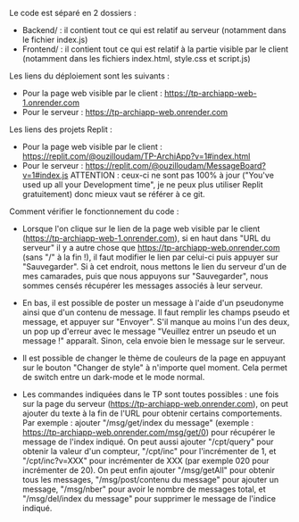 Le code est séparé en 2 dossiers :

- Backend/ : il contient tout ce qui est relatif au serveur (notamment dans le fichier index.js)
- Frontend/ : il contient tout ce qui est relatif à la partie visible par le client (notamment dans les fichiers index.html, style.css et script.js)

Les liens du déploiement sont les suivants :

- Pour la page web visible par le client : https://tp-archiapp-web-1.onrender.com
- Pour le serveur : https://tp-archiapp-web.onrender.com

Les liens des projets Replit :
- Pour la page web visible par le client : https://replit.com/@ouzilloudam/TP-ArchiApp?v=1#index.html
- Pour le serveur : https://replit.com/@ouzilloudam/MessageBoard?v=1#index.js
ATTENTION : ceux-ci ne sont pas 100% à jour ("You've used up all your Development time", je ne peux plus utiliser Replit gratuitement) donc mieux vaut se référer à ce git.

Comment vérifier le fonctionnement du code :

- Lorsque l'on clique sur le lien de la page web visible par le client (https://tp-archiapp-web-1.onrender.com), si en haut dans "URL du serveur" il y a autre chose que
https://tp-archiapp-web.onrender.com (sans "/" à la fin !), il faut modifier le lien par celui-ci puis appuyer sur "Sauvegarder". Si à cet endroit, nous mettons le lien du serveur d'un de mes camarades,
puis que nous appuyons sur "Sauvegarder", nous sommes censés récupérer les messages associés à leur serveur.

- En bas, il est possible de poster un message à l'aide d'un pseudonyme ainsi que d'un contenu de message. Il faut remplir les champs pseudo et message, et appuyer sur "Envoyer".
S'il manque au moins l'un des deux, un pop up d'erreur avec le message "Veuillez entrer un pseudo et un message !" apparaît. Sinon, cela envoie bien le message sur le serveur.

- Il est possible de changer le thème de couleurs de la page en appuyant sur le bouton "Changer de style" à n'importe quel moment. Cela permet de switch entre un dark-mode et le mode normal.

- Les commandes indiquées dans le TP sont toutes possibles : une fois sur la page du serveur (https://tp-archiapp-web.onrender.com), on peut ajouter du texte à la fin de l'URL pour
obtenir certains comportements. Par exemple : ajouter "/msg/get/index du message" (exemple : https://tp-archiapp-web.onrender.com/msg/get/0) pour récupérer le message de l'index indiqué.
On peut aussi ajouter "/cpt/query" pour obtenir la valeur d'un compteur, "/cpt/inc" pour l'incrémenter de 1, et "/cpt/inc?v=XXX" pour incrémenter de XXX (par exemple 020 pour incrémenter de 20). On peut enfin ajouter "/msg/getAll" pour obtenir tous les messages, "/msg/post/contenu du message" pour ajouter un message, "/msg/nber" pour avoir le nombre de messages total, et "/msg/del/index du message" pour supprimer le message de l'indice indiqué.
